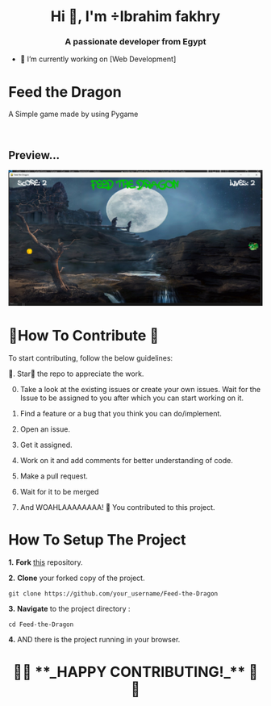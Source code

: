 <h1 align="center">Hi 👋, I'm ÷Ibrahim fakhry</h1>
<h3 align="center">A passionate developer from Egypt</h3>

- 🔭 I’m currently working on [Web Development]


# Feed the Dragon
A Simple game made by using Pygame 

 
<br>

  <h2>Preview...</h2>
  <img src="https://github.com/dheerajrao20/Feed-the-Dragon/blob/main/screenshot.png?raw=true" />
  
# 🎇How To Contribute 🎇

To start contributing, follow the below guidelines:

🌟. Star🌟 the repo to appreciate the work.

0. Take a look at the existing issues or create your own issues. Wait for the Issue to be assigned to you after which you can start working on it.

1. Find a feature or a bug that you think you can do/implement.

2. Open an issue.

3. Get it assigned.

4. Work on it and add comments for better understanding of code.

5. Make a pull request.

6. Wait for it to be merged

7. And WOAHLAAAAAAAA! 🎉 You contributed to this project.

# How To Setup The Project

**1.** **Fork** [this](https://github.com/dheerajrao20/Feed-the-Dragon) repository.

**2.** **Clone** your forked copy of the project.

```
git clone https://github.com/your_username/Feed-the-Dragon
```

**3.** **Navigate** to the project directory :

```
cd Feed-the-Dragon
```

**4.** AND there is the project running in your browser.

<h1 align="center">🎉🎉 **_HAPPY CONTRIBUTING!_** 🎉🎉 </h1>
